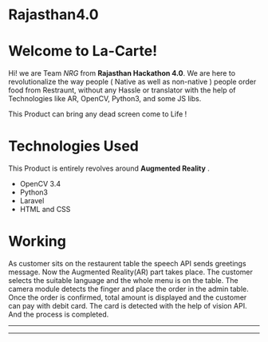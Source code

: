 # Rajasthan4.0
# Welcome to La-Carte!

Hi! we are Team *NRG* from  **Rajasthan Hackathon 4.0**. We are here to revolutionalize the way people ( Native as well as non-native ) people order food from Restraunt, without any Hassle or translator with the help of Technologies like AR, OpenCV, Python3, and some JS libs.

This Product can bring any dead screen come to Life !



# Technologies Used

This Product is entirely revolves  around **Augmented Reality** .
* OpenCV 3.4
* Python3
* Laravel
* HTML and CSS



# Working
As customer sits on the restaurent table the speech API sends greetings message. Now the Augmented Reality(AR) part takes place. The customer selects the suitable language and the whole menu is on the table. The camera module detects the finger and place the order in the admin table. Once the order is confirmed, total amount is displayed and the customer can pay with debit card. The card is detected with the help of vision API. And the process is completed.


----------


----------
